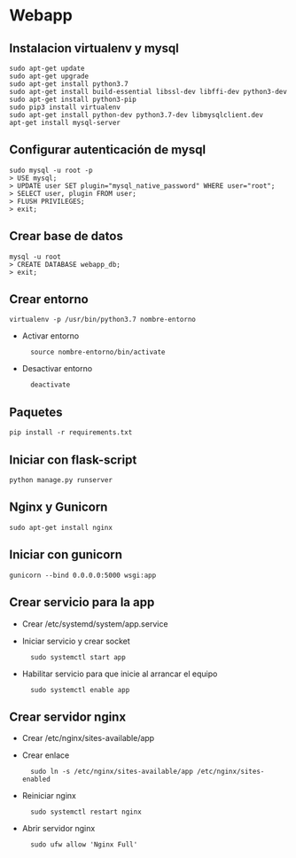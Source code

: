 # Webapp

## Instalacion virtualenv y mysql

	sudo apt-get update
	sudo apt-get upgrade
	sudo apt-get install python3.7
	sudo apt-get install build-essential libssl-dev libffi-dev python3-dev
	sudo apt-get install python3-pip
	sudo pip3 install virtualenv
    sudo apt-get install python-dev python3.7-dev libmysqlclient.dev
    apt-get install mysql-server

## Configurar autenticación de mysql

    sudo mysql -u root -p
    > USE mysql;
    > UPDATE user SET plugin="mysql_native_password" WHERE user="root";
    > SELECT user, plugin FROM user;
    > FLUSH PRIVILEGES;
    > exit;

## Crear base de datos

    mysql -u root
    > CREATE DATABASE webapp_db;
    > exit;

## Crear entorno

	virtualenv -p /usr/bin/python3.7 nombre-entorno

- Activar entorno

		source nombre-entorno/bin/activate

- Desactivar entorno

		deactivate

## Paquetes

	pip install -r requirements.txt

## Iniciar con flask-script

	python manage.py runserver

## Nginx y Gunicorn

	sudo apt-get install nginx

## Iniciar con gunicorn

	gunicorn --bind 0.0.0.0:5000 wsgi:app

## Crear servicio para la app

- Crear /etc/systemd/system/app.service

- Iniciar servicio y crear socket

		sudo systemctl start app

- Habilitar servicio para que inicie al arrancar el equipo

		sudo systemctl enable app

## Crear servidor nginx

- Crear /etc/nginx/sites-available/app

- Crear enlace 

		sudo ln -s /etc/nginx/sites-available/app /etc/nginx/sites-enabled

- Reiniciar nginx

		sudo systemctl restart nginx

- Abrir servidor nginx

		sudo ufw allow 'Nginx Full'
